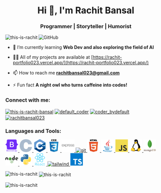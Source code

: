 <h1 align="center">Hi 👋, I'm Rachit Bansal</h1>
<h3 align="center">Programmer | Storyteller | Humorist</h3>
<img align="right" alt="GitHub" width="400" src="https://gifdb.com/images/high/cartoon-character-louise-belcher-coding-is-fun-ctmkcciuc1gyxos2.gif"> 
<p align="left"> <img src="https://komarev.com/ghpvc/?username=this-is-rachit&label=Profile%20views&color=0e75b6&style=flat" alt="this-is-rachit" /> </p>

- 🌱 I’m currently learning **Web Dev and also exploring the field of AI**

- 👨‍💻 All of my projects are available at [https://rachit-portfolio023.vercel.app/](https://rachit-portfolio023.vercel.app/)

- 📫 How to reach me **rachitbansal023@gmail.com**

- ⚡ Fun fact **A night owl who turns caffeine into codes!**

<h3 align="left">Connect with me:</h3>
<p align="left">
<a href="https://linkedin.com/in/this-is-rachit-bansal" target="blank"><img align="center" src="https://raw.githubusercontent.com/rahuldkjain/github-profile-readme-generator/master/src/images/icons/Social/linked-in-alt.svg" alt="this-is-rachit-bansal" height="30" width="40" /></a>
<a href="https://www.codechef.com/users/default_coder" target="blank"><img align="center" src="https://cdn.jsdelivr.net/npm/simple-icons@3.1.0/icons/codechef.svg" alt="default_coder" height="30" width="40" /></a>
<a href="https://codeforces.com/profile/coder_bydefault" target="blank"><img align="center" src="https://raw.githubusercontent.com/rahuldkjain/github-profile-readme-generator/master/src/images/icons/Social/codeforces.svg" alt="coder_bydefault" height="30" width="40" /></a>
<a href="https://www.leetcode.com/rachitbansal023" target="blank"><img align="center" src="https://raw.githubusercontent.com/rahuldkjain/github-profile-readme-generator/master/src/images/icons/Social/leet-code.svg" alt="rachitbansal023" height="30" width="40" /></a>
</p>

<h3 align="left">Languages and Tools:</h3>
<p align="left"> <a href="https://getbootstrap.com" target="_blank" rel="noreferrer"> <img src="https://raw.githubusercontent.com/devicons/devicon/master/icons/bootstrap/bootstrap-plain-wordmark.svg" alt="bootstrap" width="40" height="40"/> </a> <a href="https://www.cprogramming.com/" target="_blank" rel="noreferrer"> <img src="https://raw.githubusercontent.com/devicons/devicon/master/icons/c/c-original.svg" alt="c" width="40" height="40"/> </a> <a href="https://www.w3schools.com/cpp/" target="_blank" rel="noreferrer"> <img src="https://raw.githubusercontent.com/devicons/devicon/master/icons/cplusplus/cplusplus-original.svg" alt="cplusplus" width="40" height="40"/> </a> <a href="https://www.w3schools.com/css/" target="_blank" rel="noreferrer"> <img src="https://raw.githubusercontent.com/devicons/devicon/master/icons/css3/css3-original-wordmark.svg" alt="css3" width="40" height="40"/> </a> <a href="https://expressjs.com" target="_blank" rel="noreferrer"> <img src="https://raw.githubusercontent.com/devicons/devicon/master/icons/express/express-original-wordmark.svg" alt="express" width="40" height="40"/> </a> <a href="https://git-scm.com/" target="_blank" rel="noreferrer"> <img src="https://www.vectorlogo.zone/logos/git-scm/git-scm-icon.svg" alt="git" width="40" height="40"/> </a> <a href="https://www.w3.org/html/" target="_blank" rel="noreferrer"> <img src="https://raw.githubusercontent.com/devicons/devicon/master/icons/html5/html5-original-wordmark.svg" alt="html5" width="40" height="40"/> </a> <a href="https://www.java.com" target="_blank" rel="noreferrer"> <img src="https://raw.githubusercontent.com/devicons/devicon/master/icons/java/java-original.svg" alt="java" width="40" height="40"/> </a> <a href="https://developer.mozilla.org/en-US/docs/Web/JavaScript" target="_blank" rel="noreferrer"> <img src="https://raw.githubusercontent.com/devicons/devicon/master/icons/javascript/javascript-original.svg" alt="javascript" width="40" height="40"/> </a> <a href="https://www.linux.org/" target="_blank" rel="noreferrer"> <img src="https://raw.githubusercontent.com/devicons/devicon/master/icons/linux/linux-original.svg" alt="linux" width="40" height="40"/> </a> <a href="https://www.mongodb.com/" target="_blank" rel="noreferrer"> <img src="https://raw.githubusercontent.com/devicons/devicon/master/icons/mongodb/mongodb-original-wordmark.svg" alt="mongodb" width="40" height="40"/> </a> <a href="https://nodejs.org" target="_blank" rel="noreferrer"> <img src="https://raw.githubusercontent.com/devicons/devicon/master/icons/nodejs/nodejs-original-wordmark.svg" alt="nodejs" width="40" height="40"/> </a> <a href="https://www.python.org" target="_blank" rel="noreferrer"> <img src="https://raw.githubusercontent.com/devicons/devicon/master/icons/python/python-original.svg" alt="python" width="40" height="40"/> </a> <a href="https://reactjs.org/" target="_blank" rel="noreferrer"> <img src="https://raw.githubusercontent.com/devicons/devicon/master/icons/react/react-original-wordmark.svg" alt="react" width="40" height="40"/> </a> <a href="https://tailwindcss.com/" target="_blank" rel="noreferrer"> <img src="https://www.vectorlogo.zone/logos/tailwindcss/tailwindcss-icon.svg" alt="tailwind" width="40" height="40"/> </a> <a href="https://www.typescriptlang.org/" target="_blank" rel="noreferrer"> <img src="https://raw.githubusercontent.com/devicons/devicon/master/icons/typescript/typescript-original.svg" alt="typescript" width="40" height="40"/> </a> </p>

<p><img align="left" src="https://github-readme-stats.vercel.app/api/top-langs?username=this-is-rachit&show_icons=true&locale=en&layout=compact" alt="this-is-rachit" /></p>

<p>&nbsp;<img align="center" src="https://github-readme-stats.vercel.app/api?username=this-is-rachit&show_icons=true&locale=en" alt="this-is-rachit" /></p>

<p><img align="center" src="https://github-readme-streak-stats.herokuapp.com/?user=this-is-rachit&" alt="this-is-rachit" /></p>
